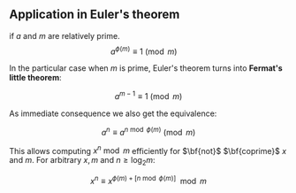 ## Application in Euler's theorem
$\text{if } a \text{ and } m \text{ are relatively prime.}$
$$a^{\phi(m)} \equiv 1 \pmod m \quad $$

In the particular case when $m$ is prime, Euler's theorem turns into **Fermat's little theorem**:

$$a^{m - 1} \equiv 1 \pmod m$$

As immediate consequence we also get the equivalence:

$$a^n \equiv a^{n \bmod \phi(m)} \pmod m$$

This allows computing $x^n \bmod m$ efficiently for $\bf{not}$ $\bf{coprime}$ $x$ and $m$.
For arbitrary $x, m$ and $n \geq \log_2 m$:

$$x^{n}\equiv x^{\phi(m)+[n \bmod \phi(m)]} \mod m$$
